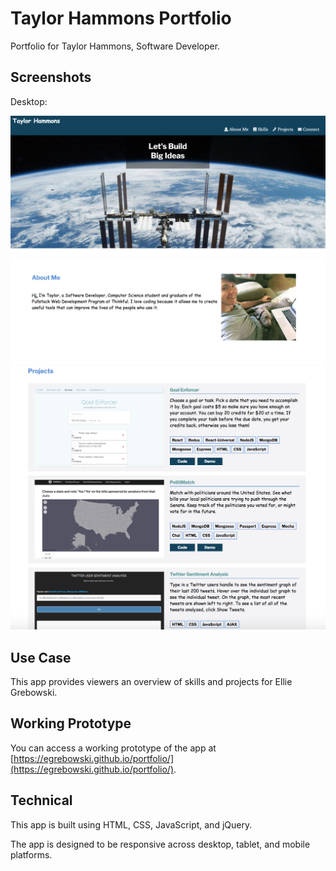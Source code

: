 # Taylor Hammons Portfolio

Portfolio for Taylor Hammons, Software Developer.

## Screenshots
Desktop:

![Desktop](images/portfolio-image-1.png)
![Desktop](images/portfolio-image-2.png)
![Desktop](images/portfolio-image-4.png)
## Use Case
This app provides viewers an overview of skills and projects for Ellie Grebowski.

## Working Prototype
You can access a working prototype of the app at [https://egrebowski.github.io/portfolio/](https://egrebowski.github.io/portfolio/).

## Technical
This app is built using HTML, CSS, JavaScript, and jQuery.

The app is designed to be responsive across desktop, tablet, and mobile platforms.
